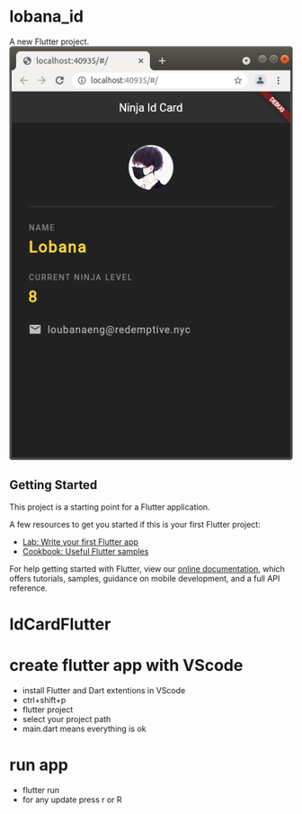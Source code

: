 # lobana_id

A new Flutter project.
![Drag Racing](https://github.com/Lobana-sky/IdCardFlutter/blob/main/assets/idcardapp.png)
## Getting Started

This project is a starting point for a Flutter application.

A few resources to get you started if this is your first Flutter project:

- [Lab: Write your first Flutter app](https://flutter.dev/docs/get-started/codelab)
- [Cookbook: Useful Flutter samples](https://flutter.dev/docs/cookbook)

For help getting started with Flutter, view our
[online documentation](https://flutter.dev/docs), which offers tutorials,
samples, guidance on mobile development, and a full API reference.
# IdCardFlutter

# create flutter app with VScode

* install Flutter and Dart extentions in VScode
* ctrl+shift+p
* flutter project
* select your project path
* main.dart means everything is ok

# run app
* flutter run
* for any update press r or R
